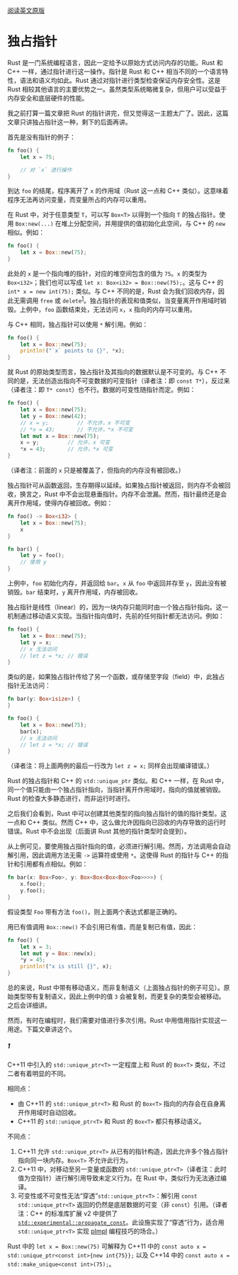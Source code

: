 [阅读英文原版](https://github.com/nrc/r4cppp/blob/master/unique.md)

# 独占指针

Rust 是一门系统编程语言，因此一定给予以原始方式访问内存的功能。Rust 和 C++ 一样，通过指针进行这一操作。指针是 Rust 和 C++ 相当不同的一个语言特性，语法和语义均如此。Rust 通过对指针进行类型检查保证内存安全性。这是 Rust 相较其他语言的主要优势之一。虽然类型系统略微复杂，但用户可以受益于内存安全和底层硬件的性能。

我之前打算一篇文章把 Rust 的指针讲完，但又觉得这一主题太广了。因此，这篇文章只讲独占指针这一种，剩下的后面再讲。

首先是没有指针的例子：

```rs
fn foo() {
    let x = 75;

    // 对 `x` 进行操作
}
```

到达 `foo` 的结尾，程序离开了 `x` 的作用域（Rust 这一点和 C++ 类似）。这意味着程序无法再访问变量，而变量所占的内存可以重用。

在 Rust 中，对于任意类型 `T`，可以写 `Box<T>` 以得到一个指向 `T` 的独占指针。使用 `Box:new(...)` 在堆上分配空间，并用提供的值初始化此空间，与 C++ 的 `new` 相似。例如：

```rs
fn foo() {
    let x = Box::new(75);
}
```

此处的 `x` 是一个指向堆的指针，对应的堆空间包含的值为 `75`。`x` 的类型为 `Box<i32>`；我们也可以写成 `let x: Box<i32> = Box::new(75);`。这与 C++ 的 `int* x = new int(75);` 类似。与 C++ 不同的是，Rust 会为我们回收内存，因此无需调用 `free` 或 `delete`<sup>[1](#1)</sup>。独占指针的表现和值类似，当变量离开作用域时销毁。上例中，`foo` 函数结束处，无法访问 `x`，`x` 指向的内存可以重用。

与 C++ 相同，独占指针可以使用 `*` 解引用。例如：

```rs
fn foo() {
    let x = Box::new(75);
    println!("`x` points to {}", *x);
}
```

就 Rust 的原始类型而言，独占指针及其指向的数据默认是不可变的。与 C++ 不同的是，无法创造出指向不可变数据的可变指针（译者注：即 `const T*`），反过来（译者注：即 `T* const`）也不行。数据的可变性随指针而定。例如：

```rs
fn foo() {
    let x = Box::new(75);
    let y = Box::new(42);
    // x = y;         // 不允许，x 不可变
    // *x = 43;       // 不允许，*x 不可变
    let mut x = Box::new(75);
    x = y;         // 允许，x 可变
    *x = 43;       // 允许，*x 可变
}
```

（译者注：前面的 `x` 只是被覆盖了，但指向的内存没有被回收。）

独占指针可从函数返回，生存期得以延续。如果独占指针被返回，则内存不会被回收，换言之，Rust 中不会出现悬垂指针。内存不会泄漏。然而，指针最终还是会离开作用域，使得内存被回收。例如：

```rs
fn foo() -> Box<i32> {
    let x = Box::new(75);
    x
}

fn bar() {
    let y = foo();
    // 使用 y
}
```

上例中，`foo` 初始化内存，并返回给 `bar`。`x` 从 `foo` 中返回并存至 `y`，因此没有被销毁。`bar` 结束时，`y` 离开作用域，内存被回收。

独占指针是线性（linear）的，因为一块内存只能同时由一个独占指针指向。这一机制通过移动语义实现。当指针指向值时，先前的任何指针都无法访问。例如：

```rs
fn foo() {
    let x = Box::new(75);
    let y = x;
    // x 无法访问
    // let z = *x; // 错误
}
```

类似的是，如果独占指针传给了另一个函数，或存储至字段（field）中，此独占指针无法访问：

```rs
fn bar(y: Box<isize>) {
}

fn foo() {
    let x = Box::new(75);
    bar(x);
    // x 无法访问
    // let z = *x; // 错误
}
```

（译者注：将上面两例的最后一行改为 `let z = x;` 同样会出现编译错误。）

Rust 的独占指针和 C++ 的 `std::unique_ptr` 类似。和 C++ 一样，在 Rust 中，同一个值只能由一个独占指针指向，当指针离开作用域时，指向的值就被销毁。Rust 的检查大多静态进行，而非运行时进行。

之后我们会看到，Rust 中可以创建其他类型的指向独占指针的值的指针类型。这一点和 C++ 类似。然而 C++ 中，这么做允许因指向已回收的内存导致的运行时错误。Rust 中不会出现（后面讲 Rust 其他的指针类型时会提到）。

从上例可见，要使用独占指针指向的值，必须进行解引用。然而，方法调用会自动解引用，因此调用方法无需 `->` 运算符或使用 `*`。这使得 Rust 的指针与 C++ 的指针和引用都有点相似。例如：

```rs
fn bar(x: Box<Foo>, y: Box<Box<Box<Box<Foo>>>>) {
    x.foo();
    y.foo();
}
```

假设类型 `Foo` 带有方法 `foo()`，则上面两个表达式都是正确的。

用已有值调用 `Box::new()` 不会引用已有值，而是复制已有值，因此：

```rs
fn foo() {
    let x = 3;
    let mut y = Box::new(x);
    *y = 45;
    println!("x is still {}", x);
}
```

总的来说，Rust 中带有移动语义，而非复制语义（上面独占指针的例子可见）。原始类型带有复制语义，因此上例中的值 `3` 会被复制，而更复杂的类型会被移动。之后会详细讲。

然而，有时在编程时，我们需要对值进行多次引用。Rust 中用借用指针实现这一用途。下篇文章讲这个。

##### 1

C++11 中引入的 `std::unique_ptr<T>` 一定程度上和 Rust 的 `Box<T>` 类似，不过二者有着明显的不同。

相同点：
* 由 C++11 的 `std::unique_ptr<T>` 和 Rust 的 `Box<T>` 指向的内存会在自身离开作用域时自动回收。
* C++11 的 `std::unique_ptr<T>` 和 Rust 的 `Box<T>` 都只有移动语义。

不同点：
1. C++11 允许 `std::unique_ptr<T>` 从已有的指针构造，因此允许多个独占指针指向同一块内存。`Box<T>` 不允许此行为。
2. C++11 中，对移动至另一变量或函数的 `std::unique_ptr<T>`（译者注：此时值为空指针）进行解引用导致未定义行为。在 Rust 中，类似行为无法通过编译。
3. 可变性或不可变性无法“穿透”`std::unique_ptr<T>`：解引用 `const std::unique_ptr<T>` 返回的仍然是底层数据的可变（非 `const`）引用。（译者注：C++ 的标准库扩展 v2 中提供了 [`std::experimental::propagate_const`](https://en.cppreference.com/w/cpp/experimental/propagate_const)。此设施实现了“穿透”行为，适合用 `std::unique_ptr<T>` 实现 [pImpl](https://en.cppreference.com/w/cpp/language/pimpl) 编程技巧的场合。）

Rust 中的 `let x = Box::new(75)` 可解释为 C++11 中的 `const auto x = std::unique_ptr<const int>{new int{75}};` 以及 C++14 中的 `const auto x = std::make_unique<const int>(75);`。